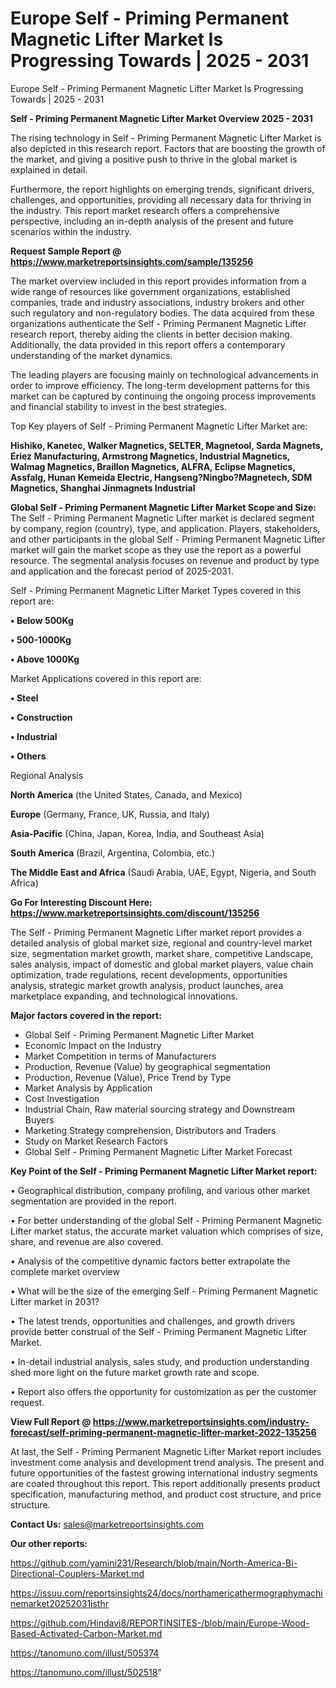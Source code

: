 # Europe Self - Priming Permanent Magnetic Lifter Market Is Progressing Towards | 2025 - 2031
 Europe Self - Priming Permanent Magnetic Lifter Market Is Progressing Towards | 2025 - 2031

<Strong> Self - Priming Permanent Magnetic Lifter Market Overview 2025 - 2031</strong>

The rising technology in Self - Priming Permanent Magnetic Lifter Market is also depicted in this research report. Factors that are boosting the growth of the market, and giving a positive push to thrive in the global market is explained in detail.

Furthermore, the report highlights on emerging trends, significant drivers, challenges, and opportunities, providing all necessary data for thriving in the industry. This report market research offers a comprehensive perspective, including an in-depth analysis of the present and future scenarios within the industry.

<strong>Request Sample Report @ <a href=https://www.marketreportsinsights.com/sample/135256>https://www.marketreportsinsights.com/sample/135256</a></strong>

The market overview included in this report provides information from a wide range of resources like government organizations, established companies, trade and industry associations, industry brokers and other such regulatory and non-regulatory bodies. The data acquired from these organizations authenticate the Self - Priming Permanent Magnetic Lifter research report, thereby aiding the clients in better decision making. Additionally, the data provided in this report offers a contemporary understanding of the market dynamics.

The leading players are focusing mainly on technological advancements in order to improve efficiency. The long-term development patterns for this market can be captured by continuing the ongoing process improvements and financial stability to invest in the best strategies.

Top Key players of Self - Priming Permanent Magnetic Lifter Market are:

<strong>Hishiko, Kanetec, Walker Magnetics, SELTER, Magnetool, Sarda Magnets, Eriez Manufacturing, Armstrong Magnetics, Industrial Magnetics, Walmag Magnetics, Braillon Magnetics, ALFRA, Eclipse Magnetics, Assfalg, Hunan Kemeida Electric, Hangseng?Ningbo?Magnetech, SDM Magnetics, Shanghai Jinmagnets Industrial</strong>

<strong><b>Global Self - Priming Permanent Magnetic Lifter Market Scope and Size:</b></strong>
The Self - Priming Permanent Magnetic Lifter market is declared segment by company, region (country), type, and application. Players, stakeholders, and other participants in the global Self - Priming Permanent Magnetic Lifter market will gain the market scope as they use the report as a powerful resource. The segmental analysis focuses on revenue and product by type and application and the forecast period of 2025-2031.

Self - Priming Permanent Magnetic Lifter Market Types covered in this report are:

<strong>• Below 500Kg

• 500-1000Kg

• Above 1000Kg</strong>

Market Applications covered in this report are:

<strong>• Steel

• Construction

• Industrial

• Others</strong> 

Regional Analysis

<strong>North America</strong> (the United States, Canada, and Mexico)

<strong>Europe</strong> (Germany, France, UK, Russia, and Italy)

<strong>Asia-Pacific</strong> (China, Japan, Korea, India, and Southeast Asia)

<strong>South America</strong> (Brazil, Argentina, Colombia, etc.)

<strong>The Middle East and Africa</strong> (Saudi Arabia, UAE, Egypt, Nigeria, and South Africa)

<strong>Go For Interesting Discount Here: <a href=https://www.marketreportsinsights.com/discount/135256>https://www.marketreportsinsights.com/discount/135256</a></strong>

The Self - Priming Permanent Magnetic Lifter market report provides a detailed analysis of global market size, regional and country-level market size, segmentation market growth, market share, competitive Landscape, sales analysis, impact of domestic and global market players, value chain optimization, trade regulations, recent developments, opportunities analysis, strategic market growth analysis, product launches, area marketplace expanding, and technological innovations.

<strong><b>Major factors covered in the report:</b></strong>
<ul>
  <li>Global Self - Priming Permanent Magnetic Lifter Market </li>
  <li>Economic Impact on the Industry</li>
  <li>Market Competition in terms of Manufacturers</li>
  <li>Production, Revenue (Value) by geographical segmentation</li>
  <li>Production, Revenue (Value), Price Trend by Type</li>
  <li>Market Analysis by Application</li>
  <li>Cost Investigation</li>
  <li>Industrial Chain, Raw material sourcing strategy and Downstream Buyers</li>
  <li>Marketing Strategy comprehension, Distributors and Traders</li>
  <li>Study on Market Research Factors</li>
  <li>Global Self - Priming Permanent Magnetic Lifter Market Forecast</li>
</ul>

<strong><b>Key Point of the Self - Priming Permanent Magnetic Lifter Market report:</b></strong>

• Geographical distribution, company profiling, and various other market segmentation are provided in the report.

• For better understanding of the global Self - Priming Permanent Magnetic Lifter market status, the accurate market valuation which comprises of size, share, and revenue are also covered.

• Analysis of the competitive dynamic factors better extrapolate the complete market overview

• What will be the size of the emerging Self - Priming Permanent Magnetic Lifter market in 2031?

• The latest trends, opportunities and challenges, and growth drivers provide better construal of the Self - Priming Permanent Magnetic Lifter Market.

• In-detail industrial analysis, sales study, and production understanding shed more light on the future market growth rate and scope.

• Report also offers the opportunity for customization as per the customer request.

<strong><b>View Full Report @ <a href=https://www.marketreportsinsights.com/industry-forecast/self-priming-permanent-magnetic-lifter-market-2022-135256>https://www.marketreportsinsights.com/industry-forecast/self-priming-permanent-magnetic-lifter-market-2022-135256</a></b></strong>


At last, the Self - Priming Permanent Magnetic Lifter Market report includes investment come analysis and development trend analysis. The present and future opportunities of the fastest growing international industry segments are coated throughout this report. This report additionally presents product specification, manufacturing method, and product cost structure, and price structure.

<strong>Contact Us:</strong>
sales@marketreportsinsights.com

<strong>Our other reports:</strong>

<a href=https://github.com/yamini231/Research/blob/main/North-America-Bi-Directional-Couplers-Market.md>https://github.com/yamini231/Research/blob/main/North-America-Bi-Directional-Couplers-Market.md</a>

<a href=https://issuu.com/reportsinsights24/docs/northamericathermographymachinemarket20252031isthr>https://issuu.com/reportsinsights24/docs/northamericathermographymachinemarket20252031isthr</a>

<a href=https://github.com/Hindavi8/REPORTINSITES-/blob/main/Europe-Wood-Based-Activated-Carbon-Market.md>https://github.com/Hindavi8/REPORTINSITES-/blob/main/Europe-Wood-Based-Activated-Carbon-Market.md</a>

<a href=https://tanomuno.com/illust/505374>https://tanomuno.com/illust/505374</a>

<a href=https://tanomuno.com/illust/502518>https://tanomuno.com/illust/502518</a>"
